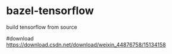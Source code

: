 # bazel-tensorflow
build tensorflow from source

#download
https://download.csdn.net/download/weixin_44876758/15134158
